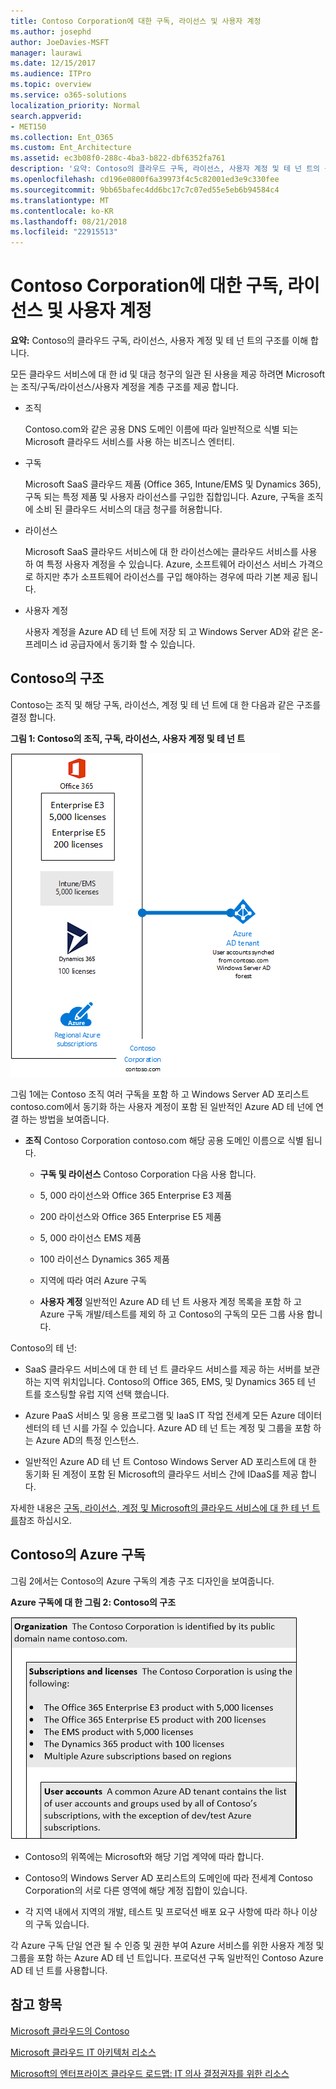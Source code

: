 ```yaml
---
title: Contoso Corporation에 대한 구독, 라이선스 및 사용자 계정
ms.author: josephd
author: JoeDavies-MSFT
manager: laurawi
ms.date: 12/15/2017
ms.audience: ITPro
ms.topic: overview
ms.service: o365-solutions
localization_priority: Normal
search.appverid:
- MET150
ms.collection: Ent_O365
ms.custom: Ent_Architecture
ms.assetid: ec3b08f0-288c-4ba3-b822-dbf6352fa761
description: '요약: Contoso의 클라우드 구독, 라이선스, 사용자 계정 및 테 넌 트의 구조를 이해 합니다.'
ms.openlocfilehash: cd196e0800f6a39973f4c5c82001ed3e9c330fee
ms.sourcegitcommit: 9bb65bafec4dd6bc17c7c07ed55e5eb6b94584c4
ms.translationtype: MT
ms.contentlocale: ko-KR
ms.lasthandoff: 08/21/2018
ms.locfileid: "22915513"
---
```

# <a name="subscriptions-licenses-and-user-accounts-for-the-contoso-corporation"></a>Contoso Corporation에 대한 구독, 라이선스 및 사용자 계정

 **요약:** Contoso의 클라우드 구독, 라이선스, 사용자 계정 및 테 넌 트의 구조를 이해 합니다.
  
모든 클라우드 서비스에 대 한 id 및 대금 청구의 일관 된 사용을 제공 하려면 Microsoft는 조직/구독/라이선스/사용자 계정을 계층 구조를 제공 합니다.
  
- 조직
    
    Contoso.com와 같은 공용 DNS 도메인 이름에 따라 일반적으로 식별 되는 Microsoft 클라우드 서비스를 사용 하는 비즈니스 엔터티.
    
- 구독
    
    Microsoft SaaS 클라우드 제품 (Office 365, Intune/EMS 및 Dynamics 365), 구독 되는 특정 제품 및 사용자 라이선스를 구입한 집합입니다. Azure, 구독을 조직에 소비 된 클라우드 서비스의 대금 청구를 허용합니다.
    
- 라이선스
    
    Microsoft SaaS 클라우드 서비스에 대 한 라이선스에는 클라우드 서비스를 사용 하 여 특정 사용자 계정을 수 있습니다. Azure, 소프트웨어 라이선스 서비스 가격으로 하지만 추가 소프트웨어 라이선스를 구입 해야하는 경우에 따라 기본 제공 됩니다.
    
- 사용자 계정
    
    사용자 계정을 Azure AD 테 넌 트에 저장 되 고 Windows Server AD와 같은 온-프레미스 id 공급자에서 동기화 할 수 있습니다.
    
## <a name="contosos-structure"></a>Contoso의 구조

Contoso는 조직 및 해당 구독, 라이선스, 계정 및 테 넌 트에 대 한 다음과 같은 구조를 결정 합니다.
  
**그림 1: Contoso의 조직, 구독, 라이선스, 사용자 계정 및 테 넌 트**

![Contoso의 조직, 구독, 라이선스, 사용자 계정 및 테넌트](media/Contoso-Poster/Subscriptions.png)
  
그림 1에는 Contoso 조직 여러 구독을 포함 하 고 Windows Server AD 포리스트 contoso.com에서 동기화 하는 사용자 계정이 포함 된 일반적인 Azure AD 테 넌에 연결 하는 방법을 보여줍니다.
  
- **조직** Contoso Corporation contoso.com 해당 공용 도메인 이름으로 식별 됩니다.
    
  - **구독 및 라이선스** Contoso Corporation 다음 사용 합니다.
    
  - 5, 000 라이선스와 Office 365 Enterprise E3 제품
    
  - 200 라이선스와 Office 365 Enterprise E5 제품
    
  - 5, 000 라이선스 EMS 제품
    
  - 100 라이선스 Dynamics 365 제품
    
  - 지역에 따라 여러 Azure 구독
    
  - **사용자 계정** 일반적인 Azure AD 테 넌 트 사용자 계정 목록을 포함 하 고 Azure 구독 개발/테스트를 제외 하 고 Contoso의 구독의 모든 그룹 사용 합니다.
    
Contoso의 테 넌:
  
- SaaS 클라우드 서비스에 대 한 테 넌 트 클라우드 서비스를 제공 하는 서버를 보관 하는 지역 위치입니다. Contoso의 Office 365, EMS, 및 Dynamics 365 테 넌 트를 호스팅할 유럽 지역 선택 했습니다. 
    
- Azure PaaS 서비스 및 응용 프로그램 및 IaaS IT 작업 전세계 모든 Azure 데이터 센터의 테 넌 시를 가질 수 있습니다. Azure AD 테 넌 트는 계정 및 그룹을 포함 하는 Azure AD의 특정 인스턴스.
    
- 일반적인 Azure AD 테 넌 트 Contoso Windows Server AD 포리스트에 대 한 동기화 된 계정이 포함 된 Microsoft의 클라우드 서비스 간에 IDaaS를 제공 합니다.
    
자세한 내용은 [구독, 라이선스, 계정 및 Microsoft의 클라우드 서비스에 대 한 테 넌 트를](subscriptions-licenses-accounts-and-tenants-for-microsoft-cloud-offerings.md)참조 하십시오.
  
## <a name="contosos-azure-subscriptions"></a>Contoso의 Azure 구독

그림 2에서는 Contoso의 Azure 구독의 계층 구조 디자인을 보여줍니다.
  
**Azure 구독에 대 한 그림 2: Contoso의 구조**

![Azure Subscription에 대한 Contoso의 구조](media/Contoso-Poster/Subscriptions-Nested.png)
  
- Contoso의 위쪽에는 Microsoft와 해당 기업 계약에 따라 합니다.
    
- Contoso의 Windows Server AD 포리스트의 도메인에 따라 전세계 Contoso Corporation의 서로 다른 영역에 해당 계정 집합이 있습니다.
    
- 각 지역 내에서 지역의 개발, 테스트 및 프로덕션 배포 요구 사항에 따라 하나 이상의 구독 있습니다.
    
각 Azure 구독 단일 연관 될 수 인증 및 권한 부여 Azure 서비스를 위한 사용자 계정 및 그룹을 포함 하는 Azure AD 테 넌 트입니다. 프로덕션 구독 일반적인 Contoso Azure AD 테 넌 트를 사용합니다.
  
## <a name="see-also"></a>참고 항목

[Microsoft 클라우드의 Contoso](contoso-in-the-microsoft-cloud.md)
  
[Microsoft 클라우드 IT 아키텍처 리소스](microsoft-cloud-it-architecture-resources.md)

[Microsoft의 엔터프라이즈 클라우드 로드맵: IT 의사 결정권자를 위한 리소스](https://sway.com/FJ2xsyWtkJc2taRD)




